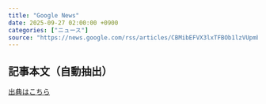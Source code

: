 ```yaml
---
title: "Google News"
date: 2025-09-27 02:00:00 +0900
categories: ["ニュース"]
source: "https://news.google.com/rss/articles/CBMibEFVX3lxTFBOb1lzVUpmbkczZXJSWUJxWGdHOFhPMU1iNzViSXVhVGpMVzNhNDZWU3hUZlRPMlFqTzBjQmxTSTQybVNzbm95QS1aSGEtZElvSm95c2FXTkdzWEhmM3FGV1FWeTczWE1IYW9DOQ?oc=5"
---
```


## 記事本文（自動抽出）
<body class="y0K44d EA71Tc" id="readabilityBody"></body>

[出典はこちら](https://news.google.com/rss/articles/CBMibEFVX3lxTFBOb1lzVUpmbkczZXJSWUJxWGdHOFhPMU1iNzViSXVhVGpMVzNhNDZWU3hUZlRPMlFqTzBjQmxTSTQybVNzbm95QS1aSGEtZElvSm95c2FXTkdzWEhmM3FGV1FWeTczWE1IYW9DOQ?oc=5)
